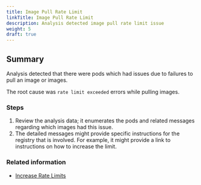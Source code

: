 ```yaml
---
title: Image Pull Rate Limit
linkTitle: Image Pull Rate Limit
description: Analysis detected image pull rate limit issue
weight: 5
draft: true
---
```


## Summary
Analysis detected that there were pods which had issues due to failures to pull an image or images.

The root cause was `rate limit exceeded` errors while pulling images.

### Steps
1. Review the analysis data; it enumerates the pods and related messages regarding which images had this issue.
2. The detailed messages might provide specific instructions for the registry that is involved. For example, it might provide a link to instructions on how to increase the limit.

### Related information
* [Increase Rate Limits](https://www.docker.com/increase-rate-limit)
